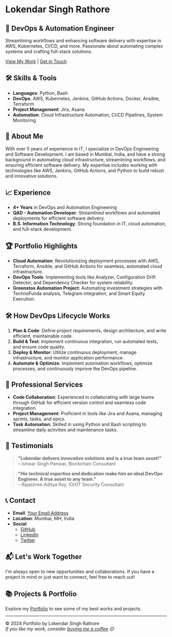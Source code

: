 # Lokendar Singh Rathore

## 🚀 DevOps & Automation Engineer

Streamlining workflows and enhancing software delivery with expertise in AWS, Kubernetes, CI/CD, and more. Passionate about automating complex systems and crafting full-stack solutions.

[View My Work](#portfolio-highlights) | [Get in Touch](#contact)

## 🛠️ Skills & Tools

- **Languages**: Python, Bash
- **DevOps**: AWS, Kubernetes, Jenkins, GitHub Actions, Docker, Ansible, Terraform
- **Project Management**: Jira, Asana
- **Automation**: Cloud Infrastructure Automation, CI/CD Pipelines, System Monitoring

## 🌟 About Me

With over 5 years of experience in IT, I specialize in DevOps Engineering and Software Development. I am based in Mumbai, India, and have a strong background in automating cloud infrastructure, streamlining workflows, and ensuring efficient software delivery. My expertise includes working with technologies like AWS, Jenkins, GitHub Actions, and Python to build robust and innovative solutions.

## 📈 Experience

- **4+ Years** in DevOps and Automation Engineering
- **QAD - Automation Developer**: Streamlined workflows and automated deployments for efficient software delivery.
- **B.S. Information Technology**: Strong foundation in IT, cloud automation, and full-stack development.

## 🏆 Portfolio Highlights

- **Cloud Automation**: Revolutionizing deployment processes with AWS, Terraform, Ansible, and GitHub Actions for seamless, automated cloud infrastructure.
- **DevOps Tools**: Implementing tools like Analyzer, Configuration Drift Detector, and Dependency Checker for system reliability.
- **Greenstox Automation Project**: Automating investment strategies with TechnoFunda analysis, Telegram integration, and Smart Equity Execution.

## 🛠️ How DevOps Lifecycle Works

1. **Plan & Code**: Define project requirements, design architecture, and write efficient, maintainable code.
2. **Build & Test**: Implement continuous integration, run automated tests, and ensure code quality.
3. **Deploy & Monitor**: Utilize continuous deployment, manage infrastructure, and monitor application performance.
4. **Automate & Optimize**: Implement automation workflows, optimize processes, and continuously improve the DevOps pipeline.

## 🤝 Professional Services

- **Code Collaboration**: Experienced in collaborating with large teams through GitHub for efficient version control and seamless code integration.
- **Project Management**: Proficient in tools like Jira and Asana, managing sprints, tasks, and epics.
- **Task Automation**: Skilled in using Python and Bash scripting to streamline daily activities and maintenance tasks.

## 💬 Testimonials

> **"Lokendar delivers innovative solutions and is a true team asset!"**  
> – Ishwar Singh Panwar, Blockchain Consultant

> **"His technical expertise and dedication make him an ideal DevOps Engineer. A true asset to any team."**  
> – Rajashree Aditya Roy, IO/OT Security Consultant

## 📞 Contact

- **Email**: [Your Email Address](mailto:your.email@example.com)
- **Location**: Mumbai, MH, India
- **Social**:
  - [GitHub](https://github.com/your-github)
  - [LinkedIn](https://linkedin.com/in/your-linkedin)
  - [Twitter](https://twitter.com/your-twitter)

## 📬 Let's Work Together

I'm always open to new opportunities and collaborations. If you have a project in mind or just want to connect, feel free to reach out!

## 📚 Projects & Portfolio

Explore my [Portfolio](#) to see some of my best works and projects.

---

© 2024 Portfolio by Lokendar Singh Rathore  
_If you like my work, consider [buying me a coffee](#) 😊_